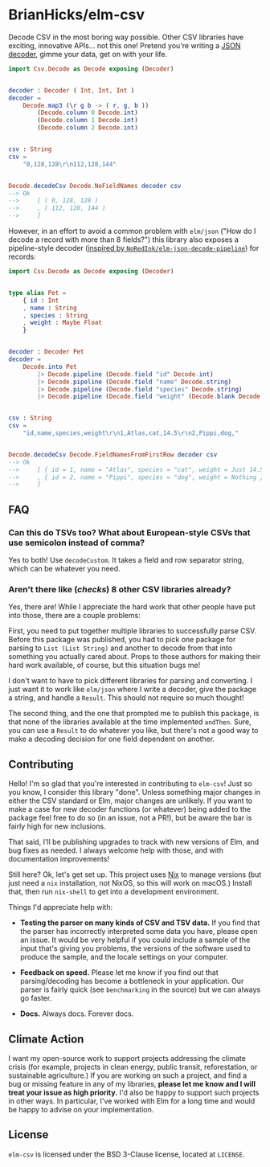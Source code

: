 # BrianHicks/elm-csv

Decode CSV in the most boring way possible.
Other CSV libraries have exciting, innovative APIs... not this one!
Pretend you're writing a [JSON decoder](https://package.elm-lang.org/packages/elm/json/latest/), gimme your data, get on with your life.

```elm
import Csv.Decode as Decode exposing (Decoder)


decoder : Decoder ( Int, Int, Int )
decoder =
    Decode.map3 (\r g b -> ( r, g, b ))
        (Decode.column 0 Decode.int)
        (Decode.column 1 Decode.int)
        (Decode.column 2 Decode.int)


csv : String
csv =
    "0,128,128\r\n112,128,144"


Decode.decodeCsv Decode.NoFieldNames decoder csv
--> Ok
-->     [ ( 0, 128, 128 )
-->     , ( 112, 128, 144 )
-->     ]
```

However, in an effort to avoid a common problem with `elm/json` ("How do I decode a record with more than 8 fields?") this library also exposes a pipeline-style decoder ([inspired by `NoRedInk/elm-json-decode-pipeline`](https://package.elm-lang.org/packages/NoRedInk/elm-json-decode-pipeline/latest/)) for records:

```elm
import Csv.Decode as Decode exposing (Decoder)


type alias Pet =
    { id : Int
    , name : String
    , species : String
    , weight : Maybe Float
    }


decoder : Decoder Pet
decoder =
    Decode.into Pet
        |> Decode.pipeline (Decode.field "id" Decode.int)
        |> Decode.pipeline (Decode.field "name" Decode.string)
        |> Decode.pipeline (Decode.field "species" Decode.string)
        |> Decode.pipeline (Decode.field "weight" (Decode.blank Decode.float))


csv : String
csv =
    "id,name,species,weight\r\n1,Atlas,cat,14.5\r\n2,Pippi,dog,"


Decode.decodeCsv Decode.FieldNamesFromFirstRow decoder csv
--> Ok
-->     [ { id = 1, name = "Atlas", species = "cat", weight = Just 14.5 }
-->     , { id = 2, name = "Pippi", species = "dog", weight = Nothing }
-->     ]
```

## FAQ

### Can this do TSVs too? What about European-style CSVs that use semicolon instead of comma?

Yes to both!
Use `decodeCustom`.
It takes a field and row separator string, which can be whatever you need.

### Aren't there like (*checks*) 8 other CSV libraries already?

Yes, there are!
While I appreciate the hard work that other people have put into those, there are a couple problems:

First, you need to put together multiple libraries to successfully parse CSV.
Before this package was published, you had to pick one package for parsing to `List (List String)` and another to decode from that into something you actually cared about.
Props to those authors for making their hard work available, of course, but this situation bugs me!

I don't want to have to pick different libraries for parsing and converting.
I just want it to work like `elm/json` where I write a decoder, give the package a string, and handle a `Result`.
This should not require so much thought!

The second thing, and the one that prompted me to publish this package, is that none of the libraries available at the time implemented `andThen`.
Sure, you can use a `Result` to do whatever you like, but there's not a good way to make a decoding decision for one field dependent on another.

## Contributing

Hello!
I'm so glad that you're interested in contributing to `elm-csv`!
Just so you know, I consider this library "done".
Unless something major changes in either the CSV standard or Elm, major changes are unlikely.
If you want to make a case for new decoder functions (or whatever) being added to the package feel free to do so (in an issue, not a PR!), but be aware the bar is fairly high for new inclusions.

That said, I'll be publishing upgrades to track with new versions of Elm, and bug fixes as needed.
I always welcome help with those, and with documentation improvements!

Still here?
Ok, let's get set up.
This project uses [Nix](https://nixos.org/download.html) to manage versions (but just need a `nix` installation, not NixOS, so this will work on macOS.)
Install that, then run `nix-shell` to get into a development environment.

Things I'd appreciate help with:

- **Testing the parser on many kinds of CSV and TSV data.**
  If you find that the parser has incorrectly interpreted some data you have, please open an issue.
  It would be very helpful if you could include a sample of the input that's giving you problems, the versions of the software used to produce the sample, and the locale settings on your computer.

- **Feedback on speed.**
  Please let me know if you find out that parsing/decoding has become a bottleneck in your application.
  Our parser is fairly quick (see `benchmarking` in the source) but we can always go faster.

- **Docs.**
  Always docs.
  Forever docs.

## Climate Action

I want my open-source work to support projects addressing the climate crisis (for example, projects in clean energy, public transit, reforestation, or sustainable agriculture.)
If you are working on such a project, and find a bug or missing feature in any of my libraries, **please let me know and I will treat your issue as high priority.**
I'd also be happy to support such projects in other ways.
In particular, I've worked with Elm for a long time and would be happy to advise on your implementation.

## License

`elm-csv` is licensed under the BSD 3-Clause license, located at `LICENSE`.
